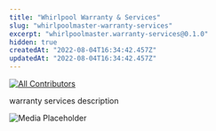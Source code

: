 ```yaml
---
title: "Whirlpool Warranty & Services"
slug: "whirlpoolmaster-warranty-services"
excerpt: "whirlpoolmaster.warranty-services@0.1.0"
hidden: true
createdAt: "2022-08-04T16:34:42.457Z"
updatedAt: "2022-08-04T16:34:42.457Z"
---
```

<!-- DOCS-IGNORE:start -->
<!-- ALL-CONTRIBUTORS-BADGE:START - Do not remove or modify this section -->

[![All Contributors](https://img.shields.io/badge/all_contributors-0-orange.svg?style=flat-square)](#contributors-)

<!-- ALL-CONTRIBUTORS-BADGE:END -->
<!-- DOCS-IGNORE:end -->

warranty services description

![Media Placeholder](https://user-images.githubusercontent.com/52087100/71204177-42ca4f80-227e-11ea-89e6-e92e65370c69.png)